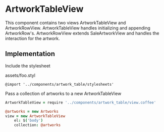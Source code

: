 # ArtworkTableView

This component contains two views ArtworkTableView and ArtworkRowView. ArtworkTableView handles initializing and appending ArtworkRow's. ArtworkRowView extends SaleArtworkView and handles the interaction for the artwork.

## Implementation

Include the stylesheet

assets/foo.styl
````
@import '../components/artwork_table/stylesheets'
````

Pass a collection of artworks to a new ArtworkTableView
````coffeescript
ArtworkTableView = require '../components/artwork_table/view.coffee'

@artworks = new Artworks
view = new ArtworkTableView
    el: $('body')
    collection: @artworks
````